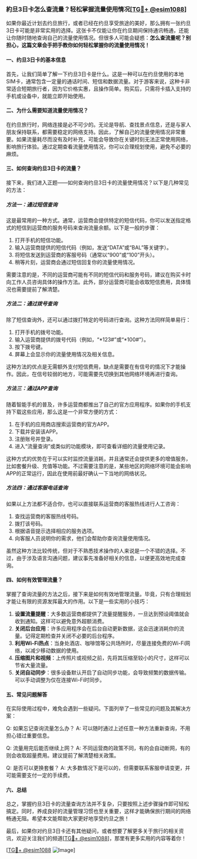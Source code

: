 ### 約旦3日卡怎么查流量？轻松掌握流量使用情况[[TG💪+ @esim1088](https://t.me/s/esim1088)]

如果你最近计划去约旦旅行，或者已经在约旦享受旅途的美好，那么拥有一张约旦3日卡可能是非常实用的选择。这张卡不仅能让你在约旦期间保持通讯畅通，还能让你随时随地查询自己的流量使用情况。但很多人可能会疑惑：**怎么查流量呢？别担心，这篇文章会手把手教你如何轻松掌握你的流量使用情况！**

#### 一、约旦3日卡的基本信息

首先，让我们简单了解一下约旦3日卡是什么。这是一种可以在约旦使用的本地SIM卡，通常包含一定量的通话时间、短信和数据流量。对于游客来说，这种卡非常适合短期旅行者，因为它价格实惠，且操作简单。购买后，只需将卡插入支持的手机或设备中，就能立即开始使用。

#### 二、为什么需要知道流量使用情况？

在约旦旅行时，网络连接是必不可少的。无论是导航、查找景点信息，还是与家人朋友保持联系，都需要稳定的网络支持。因此，了解自己的流量使用情况非常重要。如果流量耗尽而没有及时补充，可能会导致你在关键时刻无法正常使用网络，影响旅行体验。通过定期查看流量使用情况，你可以合理规划使用，避免不必要的麻烦。

#### 三、如何查询约旦3日卡的流量？

接下来，我们进入正题——如何查询约旦3日卡的流量使用情况？以下是几种常见的方法：

##### 方法一：通过短信查询

这是最常用的一种方式。通常，运营商会提供特定的短信代码，你可以发送指定格式的短信到运营商的服务号码来查询流量余额。以下是一般的步骤：

1. 打开手机的短信功能。
2. 输入运营商提供的短信代码（例如，发送“DATA”或“BAL”等关键字）。
3. 将短信发送到运营商的客服号码（通常以“900”或“100”开头）。
4. 稍等片刻，运营商会通过短信回复你的流量使用情况。

需要注意的是，不同的运营商可能有不同的短信代码和服务号码，建议在购买卡时向工作人员咨询具体的操作方法。此外，部分运营商可能会收取短信费用，具体情况也需要提前了解清楚。

##### 方法二：通过拨号查询

除了短信查询外，还可以通过拨打特定的号码进行查询。这种方法同样简单易行：

1. 打开手机的拨号功能。
2. 输入运营商提供的拨号代码（例如，“*123#”或“*100#”）。
3. 按下拨号键。
4. 屏幕上会显示你的流量使用情况及相关信息。

这种方法的优点是无需额外支付短信费用，缺点是需要在有信号的情况下才能操作。因此，在信号较弱的地方，可能需要先切换到其他网络环境再进行查询。

##### 方法三：通过APP查询

随着智能手机的普及，许多运营商都推出了自己的官方应用程序。如果你的手机支持下载这些应用，那么这是一个非常方便的方式：

1. 在手机的应用商店搜索运营商的官方APP。
2. 下载并安装该APP。
3. 注册账号并登录。
4. 进入“流量查询”或类似的功能模块，即可查看详细的流量使用记录。

这种方式的优势在于可以实时监控流量消耗，并且通常还会提供更多的增值服务，比如套餐升级、充值等功能。不过需要注意的是，某些地区的网络环境可能会影响APP的正常运行，因此在使用前最好确认一下当地的网络状况。

##### 方法四：通过客服电话查询

如果以上方法都不适合你，也可以直接联系运营商的客服热线进行人工咨询：

1. 查找运营商的客服热线号码。
2. 拨打该号码。
3. 根据语音提示选择相应的服务选项。
4. 向客服人员说明你的需求，他们会帮助你查询流量使用情况。

虽然这种方法比较传统，但对于不熟悉技术操作的人来说是一个不错的选择。不过，由于涉及语言沟通问题，建议事先准备好相关的信息，以便更高效地完成查询。

#### 四、如何有效管理流量？

掌握了查询流量的方法之后，接下来是如何有效地管理流量。毕竟，只有合理规划才能让有限的资源发挥最大的作用。以下是一些实用的小技巧：

1. **设置流量提醒**：大多数运营商都提供了流量提醒服务，一旦达到预设阈值就会收到通知。这样可以避免意外超额消费。
2. **关闭后台应用**：许多应用程序会在后台自动更新数据，这会迅速消耗你的流量。记得定期检查并关闭不必要的后台程序。
3. **利用Wi-Fi热点**：当身处酒店、咖啡馆等公共场所时，尽量连接免费的Wi-Fi网络，以减少移动数据的使用。
4. **压缩图片和视频**：上传照片或视频之前，先将其压缩至较小的尺寸，这样可以节省大量流量。
5. **关闭自动同步**：很多设备默认开启了自动同步功能，会导致频繁的数据传输。可以手动调整为仅在连接Wi-Fi时同步。

#### 五、常见问题解答

在实际使用过程中，难免会遇到一些疑问。下面列举了一些常见的问题及其解决方案：

Q: 如果忘记查询流量怎么办？
A: 可以随时通过上述任意一种方法重新查询，不用担心错过重要信息。

Q: 流量用完后能否继续上网？
A: 不同运营商的政策不同，有的会自动断网，有的则会收取超量费用。建议提前了解清楚相关政策。

Q: 是否可以更换套餐？
A: 大多数情况下是可以的，但需要联系客服申请变更，并可能需要支付一定的手续费。

#### 六、总结

总之，掌握约旦3日卡的流量查询方法并不复杂，只要按照上述步骤操作即可轻松搞定。同时，养成良好的流量管理习惯也至关重要，这样才能确保旅行期间的网络畅通无阻。希望本文能帮助大家更好地享受约旦之旅！

最后，如果你对约旦3日卡还有其他疑问，或者想要了解更多关于旅行的相关资讯，欢迎关注我们的频道[[TG💪+ @esim1088](https://t.me/s/esim1088)]，那里有更多实用的内容等着你！

[[TG💪+ @esim1088](https://t.me/s/esim1088) ![Image](https://i.postimg.cc/4NQfJmqS/Snipaste-2025-05-13-00-14-12.png)]